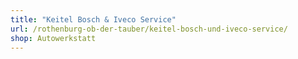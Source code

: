 ```yaml
---
title: "Keitel Bosch & Iveco Service"
url: /rothenburg-ob-der-tauber/keitel-bosch-und-iveco-service/
shop: Autowerkstatt
---
```

